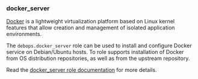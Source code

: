 ### docker_server

[Docker](https://docker.com/) is a lightweight virtualization platform
based on Linux kernel features that allow creation and management of
isolated application environments.

The `debops.docker_server` role can be used to install and configure
Docker service on Debian/Ubuntu hosts. To role supports installation of
Docker from OS distribution repositories, as well as from the upstream
repository.

Read the [docker_server role documentation](https://docs.debops.org/en/stable-3.2/ansible/roles/docker_server/) for more details.
